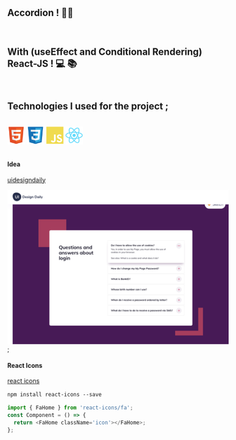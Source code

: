## Accordion !   🧑‍💻
<br>

## With (useEffect and Conditional Rendering) React-JS ! 💻 📚
<br>

## Technologies I used for the project ;  
<div style="display: inline_block"><br>
    <img  align="center" src="https://raw.githubusercontent.com/devicons/devicon/master/icons/html5/html5-original.svg" heigth="30" width="40"alt="HTML5">
    <img  align="center" src="https://raw.githubusercontent.com/devicons/devicon/master/icons/css3/css3-original.svg" heigth="30" width="40"alt="CSS3">
    <img  align="center" src="https://raw.githubusercontent.com/devicons/devicon/master/icons/javascript/javascript-plain.svg" heigth="30" width="40"alt="React">
    <img  align="center" src="https://raw.githubusercontent.com/devicons/devicon/master/icons/react/react-original.svg" heigth="30" width="40"alt="React">
</div>

<br>

#### Idea

[uidesigndaily](https://uidesigndaily.com/posts/sketch-accordion-website-day-1175)

![](./idea.png);

#### React Icons

[react icons](https://react-icons.github.io/react-icons/)

```
npm install react-icons --save
```

```javascript
import { FaHome } from 'react-icons/fa';
const Component = () => {
  return <FaHome className='icon'></FaHome>;
};
```
